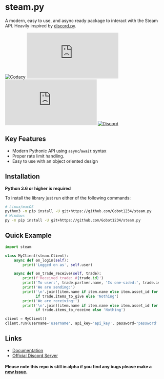 steam.py
=========

A modern, easy to use, and async ready package to interact with the Steam API. Heavily inspired by [discord.py](https://github.com/Rapptz/discord.py).

[
![Codacy](https://img.shields.io/codacy/grade/a0405599d4ab4a8c82655873d7443532)](https://app.codacy.com/manual/Gobot1234/steam.py) [![GitHub issues](https://img.shields.io/github/issues-raw/Gobot1234/steam.py)](https://github.com/Gobot1234/steam.py/issues) [![GitHub stars](https://img.shields.io/github/stars/Gobot1234/steam.py)](https://github.com/Gobot1234/steam.py/stargazers) [![Discord](https://img.shields.io/discord/678629505094647819?color=7289da&label=Discord&logo=discord)](https://discord.gg/MQ68WUS)

Key Features
--------------

  - Modern Pythonic API using `async`/`await` syntax
  - Proper rate limit handling.
  - Easy to use with an object oriented design

Installation
--------------

**Python 3.6 or higher is required**

To install the library just run either of the following commands:

```sh
# Linux/macOS
python3 -m pip install -U git+https://github.com/Gobot1234/steam.py
# Windows
py -m pip install -U git+https://github.com/Gobot1234/steam.py
```

Quick Example
--------------

```py
import steam

class MyClient(steam.Client):
	async def on_login(self):
		print('Logged on as', self.user)

	async def on_trade_receive(self, trade):
        print(f'Received trade: #{trade.id}')
        print('To user:', trade.partner.name, 'Is one-sided:', trade.is_one_sided())
        print('We are sending:')
        print('\n'.join([item.name if item.name else item.asset_id for item in trade.items_to_give])
              if trade.items_to_give else 'Nothing')
        print('We are receiving:')
        print('\n'.join([item.name if item.name else item.asset_id for item in trade.items_to_receive])
              if trade.items_to_receive else 'Nothing')

client = MyClient()
client.run(username='username', api_key='api_key', password='password', shared_secret='shared_secret')
```

Links
------

  - [Documentation](https://steampy.readthedocs.io/en/latest/index.html)
  - [Official Discord Server](https://discord.gg/MQ68WUS)

#### Please note this repo is still in alpha if you find any bugs please make a [new issue](https://github.com/Gobot1234/steam.py/issues/new).
